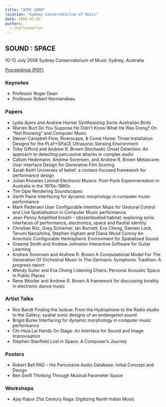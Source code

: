 ```yaml
---
title: "ACMC 2008"
location: "Sydney Conservatorium of Music"
date: 2008-01-01
authors: 
  - charlesmartin
---
```


## **SOUND : SPACE**

10-12 July 2008 Sydney Conservatorium of Music Sydney, Australia

[Proceedings (PDF)](/proceedings/ACMC2008-proceedings.pdf)

### **Keynotes**

- Professor Roger Dean
- Professor Robert Normandeau

### **Papers**

- Lydia Ayers and Andrew Horner Synthesizing Some Australian Birds
- Warren Burt Do You Suppose He Didn't Know What He Was Doing? On “Not Knowing” and Computer Music
- Steven Campbell Flow, Riverscape, & Come Home: Three Installation Designs for the PLaY+SPaCE Ultrasonic Sensing Environment
- Toby Gifford and Andrew R. Brown Stochastic Onset Detection: An approach to detecting percussive attacks in complex audio
- Callum Hedemann, Andrew Sorensen, and Andrew R. Brown Metascore: User Interface Design for Generative Film Scoring
- Sarah Keith Universes of belief: a context-focused framework for performance design
- Julian Knowles Liminal Electronic Musics: Post-Punk Experimentation in Australia in the 1970s-1980s
- Tim Opie Rendering Soundscapes
- Garth Paine Interfacing for dynamic morphology in computer music performance
- Mark Pedersen User Configurable Intention Maps for Gestural Control and Live Spatialisation in Computer Music performance
- Jean Penny Amplified breath - (dis)embodied habitat: exploring sonic interfaces of performance, electronics, space and flautist identity
- Christian Ritz, Greg Schiemer, Ian Burnett, Eva Cheng, Damien Lock, Terumi Narushima, Stephen Ingham and Diana Wood Conroy An Anechoic Configurable Hemispheric Environment for Spatialised Sound
- Graeme Smith and Andrew Johnston Interactive Software for Guitar Learning
- Andrew Sorensen and Andrew R. Brown A Computational Model For The Generation Of Orchestral Music In The Germanic Symphonic Tradition: A progress report
- Wendy Suiter and Eva Cheng Listening Chairs: Personal Acoustic Space in Public Places
- Rene Wooller and Andrew R. Brown A framework for discussing tonality in electronic dance music

### **Artist Talks**

- Ros Bandt Finding the Isobue: From the Hydrophone to the Radio studio to the Gallery; spatial sonic designs of an endangered sound
- Brigid Burke Interfacing for dynamic morphology in computer music performance
- Chi-Hsia Lai Hands On Stage: An Interface for Sound and Image Improvisation
- Stephen Stanfield Lost in Space: A Composer’s Journey

### **Posters**

- Robert Bell PAD – the Percussive Audio Database: Initial Concept and Design
- Ben Swift Thinking Through Musical Parameter Space

### **Workshops**

- Ajay Kapur 21st Century Raga: Digitizing North Indian Music

